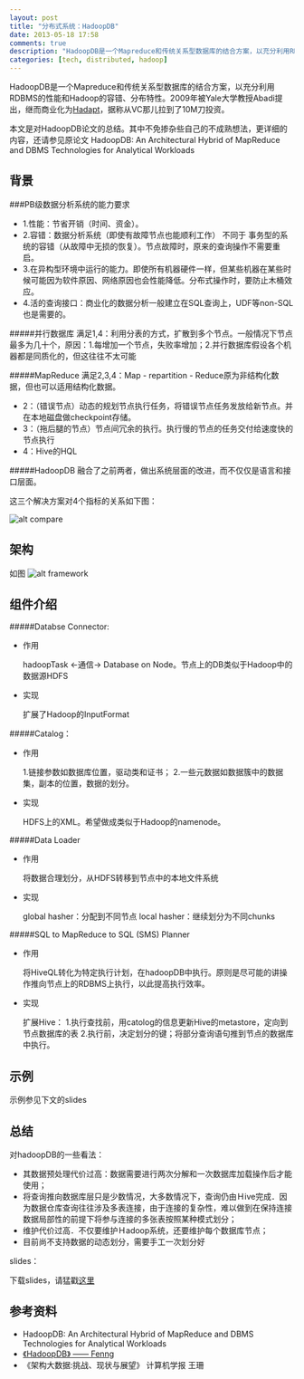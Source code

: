 ```yaml
---
layout: post
title: "分布式系统：HadoopDB"
date: 2013-05-18 17:58
comments: true
description: "HadoopDB是一个Mapreduce和传统关系型数据库的结合方案，以充分利用RDBMS的性能和Hadoop的容错、分布特性。2009年被Yale大学教授Abadi提出，继而商业化为[Hadapt](http://hadapt.com/)，据称从VC那儿拉到了10M刀投资。本文是对HadoopDB论文的总结。其中不免掺杂些自己的不成熟想法，更详细的内容，还请参见原论文 HadoopDB: An Architectural Hybrid of MapReduce and DBMS Technologies for Analytical Workloads"
categories: [tech, distributed, hadoop]
---
```

HadoopDB是一个Mapreduce和传统关系型数据库的结合方案，以充分利用RDBMS的性能和Hadoop的容错、分布特性。2009年被Yale大学教授Abadi提出，继而商业化为[Hadapt](http://hadapt.com/)，据称从VC那儿拉到了10M刀投资。

本文是对HadoopDB论文的总结。其中不免掺杂些自己的不成熟想法，更详细的内容，还请参见原论文 HadoopDB: An Architectural Hybrid of MapReduce and DBMS Technologies for Analytical Workloads

<!--more-->

背景
---
###PB级数据分析系统的能力要求

* 1.性能：节省开销（时间、资金）。
* 2.容错：数据分析系统（即使有故障节点也能顺利工作） 不同于 事务型的系统的容错（从故障中无损的恢复）。节点故障时，原来的查询操作不需要重启。
* 3.在异构型环境中运行的能力。即使所有机器硬件一样，但某些机器在某些时候可能因为软件原因、网络原因也会性能降低。分布式操作时，要防止木桶效应。
* 4.活的查询接口：商业化的数据分析一般建立在SQL查询上，UDF等non-SQL也是需要的。


#####并行数据库
满足1,4：利用分表的方式，扩散到多个节点。一般情况下节点最多为几十个，原因：1.每增加一个节点，失败率增加；2.并行数据库假设各个机器都是同质化的，但这往往不太可能

#####MapReduce
满足2,3,4：Map - repartition - Reduce原为非结构化数据，但也可以适用结构化数据。

* 2：（错误节点）动态的规划节点执行任务，将错误节点任务发放给新节点。并在本地磁盘做checkpoint存储。
* 3：（拖后腿的节点）节点间冗余的执行。执行慢的节点的任务交付给速度快的节点执行
* 4：Hive的HQL

#####HadoopDB
融合了之前两者，做出系统层面的改进，而不仅仅是语言和接口层面。

这三个解决方案对4个指标的关系如下图：

![alt compare](http://dl.dropboxusercontent.com/u/64021093/hadoopDB/QQ%E6%88%AA%E5%9B%BE20130518135802.png "compare")


架构
---
如图
![alt framework]( https://dl.dropboxusercontent.com/u/64021093/hadoopDB/QQ%E6%88%AA%E5%9B%BE20130518135814.png "framework")


组件介绍
---
#####Databse Connector:
* 作用
   
    hadoopTask <-通信-> Database on Node。节点上的DB类似于Hadoop中的数据源HDFS
* 实现
   
    扩展了Hadoop的InputFormat

#####Catalog：
* 作用

    1.链接参数如数据库位置，驱动类和证书；
    2.一些元数据如数据簇中的数据集，副本的位置，数据的划分。
* 实现
   
    HDFS上的XML。希望做成类似于Hadoop的namenode。

#####Data Loader
* 作用
   
    将数据合理划分，从HDFS转移到节点中的本地文件系统
* 实现

    global hasher：分配到不同节点
    local hasher：继续划分为不同chunks

#####SQL to MapReduce to SQL (SMS) Planner

* 作用

    将HiveQL转化为特定执行计划，在hadoopDB中执行。原则是尽可能的讲操作推向节点上的RDBMS上执行，以此提高执行效率。
* 实现
   
    扩展Hive：
    1.执行查找前，用catolog的信息更新Hive的metastore，定向到节点数据库的表
    2.执行前，决定划分的键；将部分查询语句推到节点的数据库中执行。

示例
---
示例参见下文的slides

总结
---

对hadoopDB的一些看法：

* 其数据预处理代价过高：数据需要进行两次分解和一次数据库加载操作后才能使用；
* 将查询推向数据库层只是少数情况，大多数情况下，查询仍由Ｈive完成．因为数据仓库查询往往涉及多表连接，由于连接的复杂性，难以做到在保持连接数据局部性的前提下将参与连接的多张表按照某种模式划分；
* 维护代价过高．不仅要维护Ｈadoop系统，还要维护每个数据库节点；
* 目前尚不支持数据的动态划分，需要手工一次划分好

slides：

<script async class="speakerdeck-embed" data-id="48c5e680a1ab0130e1707290244918d4" data-ratio="1.33333333333333" src="//speakerdeck.com/assets/embed.js"></script>


下载slides，请猛戳[这里](https://dl.dropboxusercontent.com/u/64021093/hadoopDB/%5B2013-05-18%5DHadoopDB.pptx)

参考资料
---
* HadoopDB: An Architectural Hybrid of MapReduce and DBMS Technologies for Analytical Workloads
* [《HadoopDB》 —— Fenng](http://dbanotes.net/database/hadoopdb.html)
* 《架构大数据:挑战、现状与展望》 计算机学报 王珊